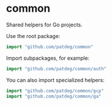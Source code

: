 # common

Shared helpers for Go projects.

Use the root package:

```go
import "github.com/patdeg/common"
```

Import subpackages, for example:

```go
import "github.com/patdeg/common/auth"
```
You can also import specialized helpers:
```go
import "github.com/patdeg/common/gcp"
import "github.com/patdeg/common/ga"
```
